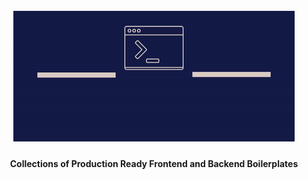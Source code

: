 <h1 align="center">
  <br>
  <a><img src="assets/logo.gif" alt="logo"></a>
</h1>

<h4 align="center">Collections of Production Ready Frontend and Backend Boilerplates</h4>

